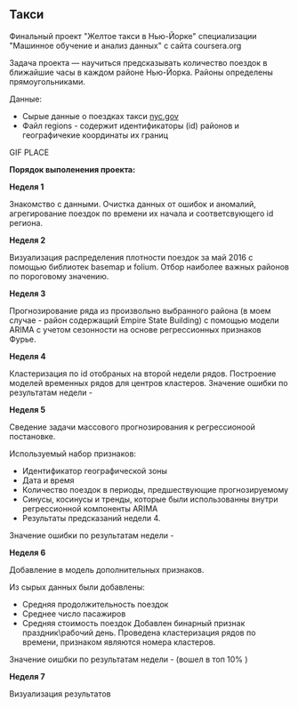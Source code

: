 ##  Такси
Финальный проект  "Желтое такси в Нью-Йорке" специализации  "Машинное обучение и анализ данных" с сайта coursera.org

Задача проекта — научиться предсказывать количество поездок в ближайшие часы в каждом районе Нью-Йорка. 
Районы определены прямоугольниками.

Данные: 
* Сырые данные о поездках такси [nyc.gov](https://www1.nyc.gov/site/tlc/about/tlc-trip-record-data.page)
* Файл regions - содержит идентификаторы (id) районов и географичекие координаты их границ

GIF PLACE


**Порядок выполенения проекта:**

**Неделя 1**

Знакомство с данными. Очистка данных от ошибок и аномалий, агрегирование поездок по времени их начала и соответсвующего id региона.

**Неделя 2**

Визуализация распределения плотности поездок за май 2016 с помощью библиотек basemap и folium. Отбор наиболее важных районов по пороговому значению.

**Неделя 3**

Прогнозирование ряда из произвольно выбранного района (в моем случае - район содержащий Empire State Building) с помощью модели ARIMA с учетом сезонности на основе регрессионных признаков Фурье.

**Неделя 4**

Кластеризация по id отобраных на второй недели рядов. Построение моделей временных рядов для центров кластеров.
Значение ошибки по результатам недели - 

**Неделя 5**

Сведение задачи массового прогнозирования к регрессионоой постановке. 

Используемый набор признаков:
* Идентификатор географической зоны
* Дата и время
* Количество поездок в периоды, предшествующие прогнозируемому
* Синусы, косинусы и тренды, которые были использованны внутри регрессионной компоненты ARIMA 
* Результаты предсказаний недели 4.

Значение ошибки по результатам недели - 

**Неделя 6**

Добавление в модель дополнительных признаков.

Из сырых данных были добавлены:
* Средняя продолжительность поездок
* Среднее число пасажиров
* Средняя стоимость поездок
Добавлен бинарный признак праздник\рабочий день.
Проведена кластеризация рядов по времени, признаком являются номера кластеров.

Значение оишбки по результатам недели - (вошел в топ 10% )

**Неделя 7**

Визуализация результатов
